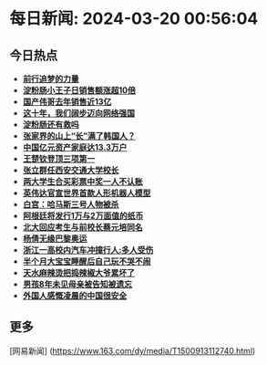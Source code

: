 
# 每日新闻: 2024-03-20 00:56:04
## 今日热点

- **[前行追梦的力量](https://www.163.com/search?keyword=%E5%89%8D%E8%A1%8C%E8%BF%BD%E6%A2%A6%E7%9A%84%E5%8A%9B%E9%87%8F)**
- **[淀粉肠小王子日销售额涨超10倍](https://www.163.com/search?keyword=%E6%B7%80%E7%B2%89%E8%82%A0%E5%B0%8F%E7%8E%8B%E5%AD%90%E6%97%A5%E9%94%80%E5%94%AE%E9%A2%9D%E6%B6%A8%E8%B6%8510%E5%80%8D)**
- **[国产伟哥去年销售近13亿](https://www.163.com/search?keyword=%E5%9B%BD%E4%BA%A7%E4%BC%9F%E5%93%A5%E5%8E%BB%E5%B9%B4%E9%94%80%E5%94%AE%E8%BF%9113%E4%BA%BF)**
- **[这十年，我们阔步迈向网络强国](https://www.163.com/search?keyword=%E8%BF%99%E5%8D%81%E5%B9%B4%EF%BC%8C%E6%88%91%E4%BB%AC%E9%98%94%E6%AD%A5%E8%BF%88%E5%90%91%E7%BD%91%E7%BB%9C%E5%BC%BA%E5%9B%BD)**
- **[淀粉肠还有救吗](https://www.163.com/search?keyword=%E6%B7%80%E7%B2%89%E8%82%A0%E8%BF%98%E6%9C%89%E6%95%91%E5%90%97)**
- **[张家界的山上“长”满了韩国人？](https://www.163.com/search?keyword=%E5%BC%A0%E5%AE%B6%E7%95%8C%E7%9A%84%E5%B1%B1%E4%B8%8A%E2%80%9C%E9%95%BF%E2%80%9D%E6%BB%A1%E4%BA%86%E9%9F%A9%E5%9B%BD%E4%BA%BA%EF%BC%9F)**
- **[中国亿元资产家庭达13.3万户](https://www.163.com/search?keyword=%E4%B8%AD%E5%9B%BD%E4%BA%BF%E5%85%83%E8%B5%84%E4%BA%A7%E5%AE%B6%E5%BA%AD%E8%BE%BE13.3%E4%B8%87%E6%88%B7)**
- **[王楚钦登顶三项第一](https://www.163.com/search?keyword=%E7%8E%8B%E6%A5%9A%E9%92%A6%E7%99%BB%E9%A1%B6%E4%B8%89%E9%A1%B9%E7%AC%AC%E4%B8%80)**
- **[张立群任西安交通大学校长](https://www.163.com/search?keyword=%E5%BC%A0%E7%AB%8B%E7%BE%A4%E4%BB%BB%E8%A5%BF%E5%AE%89%E4%BA%A4%E9%80%9A%E5%A4%A7%E5%AD%A6%E6%A0%A1%E9%95%BF)**
- **[两大学生合买彩票中奖一人不认账](https://www.163.com/search?keyword=%E4%B8%A4%E5%A4%A7%E5%AD%A6%E7%94%9F%E5%90%88%E4%B9%B0%E5%BD%A9%E7%A5%A8%E4%B8%AD%E5%A5%96%E4%B8%80%E4%BA%BA%E4%B8%8D%E8%AE%A4%E8%B4%A6)**
- **[英伟达官宣世界首款人形机器人模型](https://www.163.com/search?keyword=%E8%8B%B1%E4%BC%9F%E8%BE%BE%E5%AE%98%E5%AE%A3%E4%B8%96%E7%95%8C%E9%A6%96%E6%AC%BE%E4%BA%BA%E5%BD%A2%E6%9C%BA%E5%99%A8%E4%BA%BA%E6%A8%A1%E5%9E%8B)**
- **[白宫：哈马斯三号人物被杀](https://www.163.com/search?keyword=%E7%99%BD%E5%AE%AB%EF%BC%9A%E5%93%88%E9%A9%AC%E6%96%AF%E4%B8%89%E5%8F%B7%E4%BA%BA%E7%89%A9%E8%A2%AB%E6%9D%80)**
- **[阿根廷将发行1万与2万面值的纸币](https://www.163.com/search?keyword=%E9%98%BF%E6%A0%B9%E5%BB%B7%E5%B0%86%E5%8F%91%E8%A1%8C1%E4%B8%87%E4%B8%8E2%E4%B8%87%E9%9D%A2%E5%80%BC%E7%9A%84%E7%BA%B8%E5%B8%81)**
- **[北大回应考生与前校长蔡元培同名](https://www.163.com/search?keyword=%E5%8C%97%E5%A4%A7%E5%9B%9E%E5%BA%94%E8%80%83%E7%94%9F%E4%B8%8E%E5%89%8D%E6%A0%A1%E9%95%BF%E8%94%A1%E5%85%83%E5%9F%B9%E5%90%8C%E5%90%8D)**
- **[杨倩无缘巴黎奥运](https://www.163.com/search?keyword=%E6%9D%A8%E5%80%A9%E6%97%A0%E7%BC%98%E5%B7%B4%E9%BB%8E%E5%A5%A5%E8%BF%90)**
- **[浙江一高校内汽车冲撞行人:多人受伤](https://www.163.com/search?keyword=%E6%B5%99%E6%B1%9F%E4%B8%80%E9%AB%98%E6%A0%A1%E5%86%85%E6%B1%BD%E8%BD%A6%E5%86%B2%E6%92%9E%E8%A1%8C%E4%BA%BA+%E5%A4%9A%E4%BA%BA%E5%8F%97%E4%BC%A4)**
- **[半个月大宝宝睡醒后自己玩不哭不闹](https://www.163.com/search?keyword=%E5%8D%8A%E4%B8%AA%E6%9C%88%E5%A4%A7%E5%AE%9D%E5%AE%9D%E7%9D%A1%E9%86%92%E5%90%8E%E8%87%AA%E5%B7%B1%E7%8E%A9%E4%B8%8D%E5%93%AD%E4%B8%8D%E9%97%B9)**
- **[天水麻辣烫把捣辣椒大爷累坏了](https://www.163.com/search?keyword=%E5%A4%A9%E6%B0%B4%E9%BA%BB%E8%BE%A3%E7%83%AB%E6%8A%8A%E6%8D%A3%E8%BE%A3%E6%A4%92%E5%A4%A7%E7%88%B7%E7%B4%AF%E5%9D%8F%E4%BA%86)**
- **[男孩8年未见母亲被告知被遗忘](https://www.163.com/search?keyword=%E7%94%B7%E5%AD%A98%E5%B9%B4%E6%9C%AA%E8%A7%81%E6%AF%8D%E4%BA%B2%E8%A2%AB%E5%91%8A%E7%9F%A5%E8%A2%AB%E9%81%97%E5%BF%98)**
- **[外国人感慨凌晨的中国很安全](https://www.163.com/search?keyword=%E5%A4%96%E5%9B%BD%E4%BA%BA%E6%84%9F%E6%85%A8%E5%87%8C%E6%99%A8%E7%9A%84%E4%B8%AD%E5%9B%BD%E5%BE%88%E5%AE%89%E5%85%A8)**

## 更多
[网易新闻] (https://www.163.com/dy/media/T1500913112740.html)
